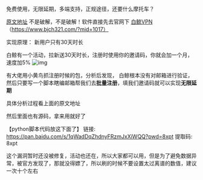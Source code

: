 免费使用，无限延期，多端支持，正规途径，还要什么摩托车？

[原文地址](https://www.52pojie.cn/thread-1772120-1-1.html)
不是破解，不是破解！软件直接先去官网下 [白鲸VPN](https://www.bjch321.com/?mid=1017)（https://www.bjch321.com/?mid=1017）

实现原理：
新用户只有30天时长

白鲸有一个活动，拉新送30天时长，注册时使用你的邀请码，你就会加一个月，速度加5%
![img](https://s2.loli.net/2023/11/15/9yhPxnVULSYqu6s.jpg)



有大佬用小黄鸟抓注册时候的包，分析后发现，
白鲸根本没有对邮箱进行验证，然后只要写一个脚本瞎编邮箱帮我们去**批量注册**，填我们邀请码就可以实现**无限延期**

具体分析过程看上面的原文地址

然后里面也有源码，拿来用就好了

【python脚本代码放这下面了】
链接: https://pan.baidu.com/s/1qWadDqZhdnyFRzmJxXiWQQ?pwd=8xpt
提取码: 8xpt

这个漏洞暂时还没被修复，活动也还在，所以大家都可以用，但是为了避免数据异常，被官方发现了，那就没得嫖了，所以刷的时候不要设置太过离谱的数值，建议一次十个左右